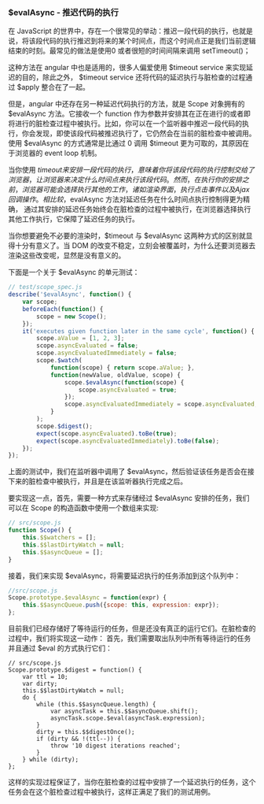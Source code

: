 ### $evalAsync - 推迟代码的执行

在 JavaScript 的世界中，存在一个很常见的举动：推迟一段代码的执行，也就是说，将该段代码的执行推迟到将来的某个时间点，而这个时间点正是我们当前逻辑结束的时刻。最常见的做法是使用0 或者很短的时间间隔来调用 setTimeout()；

这种方法在 angular 中也是适用的，很多人偏爱使用 $timeout service 来实现延迟的目的，除此之外， $timeout service 还将代码的延迟执行与脏检查的过程通过 $apply 整合在了一起。

但是，angular 中还存在另一种延迟代码执行的方法，就是 Scope 对象拥有的 $evalAsync 方法。它接收一个 function 作为参数并安排其在正在进行的或者即将进行的脏检查过程中被执行。比如，你可以在一个监听器中推迟一段代码的执行，你会发现，即使该段代码被推迟执行了，它仍然会在当前的脏检查中被调用。使用 $evalAsync 的方式通常是比通过 0 调用 $timeout 更为可取的，其原因在于浏览器的 event loop 机制。

当你使用 $timeout 来安排一段代码的执行，意味着你将该段代码的执行控制交给了浏览器，让浏览器来决定什么时间点来执行该段代码。然而，在执行你的安排之前，浏览器可能会选择执行其他的工作，诸如渲染界面，执行点击事件以及 Ajax 回调操作。
相比较，$evalAsync 方法对延迟任务在什么时间点执行控制得更为精确， 通过其安排的延迟任务始终会在脏检查的过程中被执行，在浏览器选择执行其他工作执行，它保障了延迟任务的执行。

当你想要避免不必要的渲染时，$timeout 与 $evalAsync 这两种方式的区别就显得十分有意义了。当 DOM 的改变不稳定，立刻会被覆盖时，为什么还要浏览器去渲染这些改变呢，显然是没有意义的。

下面是一个关于 $evalAsync 的单元测试：
```js
// test/scope_spec.js
describe('$evalAsync', function() {
    var scope;
    beforeEach(function() {
        scope = new Scope();
    });
    it('executes given function later in the same cycle', function() {
        scope.aValue = [1, 2, 3];
        scope.asyncEvaluated = false;
        scope.asyncEvaluatedImmediately = false;
        scope.$watch(
            function(scope) { return scope.aValue; },
            function(newValue, oldValue, scope) {
                scope.$evalAsync(function(scope) {
                    scope.asyncEvaluated = true;
                });
                scope.asyncEvaluatedImmediately = scope.asyncEvaluated;
            }
        );
        scope.$digest();
        expect(scope.asyncEvaluated).toBe(true);
        expect(scope.asyncEvaluatedImmediately).toBe(false);
    });
});
```
上面的测试中，我们在监听器中调用了 $evalAsync，然后验证该任务是否会在接下来的脏检查中被执行，并且是在该监听器执行完成之后。

要实现这一点，首先，需要一种方式来存储经过 $evalAsync 安排的任务，我们可以在 Scope 的构造函数中使用一个数组来实现:
```js
// src/scope.js
function Scope() {
    this.$$watchers = [];
    this.$$lastDirtyWatch = null;
    this.$$asyncQueue = [];
}
```
接着，我们来实现 $evalAsync，将需要延迟执行的任务添加到这个队列中：
```js
//src/scope.js
Scope.prototype.$evalAsync = function(expr) {
    this.$$asyncQueue.push({scope: this, expression: expr});
};
```
目前我们已经存储好了等待运行的任务，但是还没有真正的运行它们。在脏检查的过程中，我们将实现这一动作：
首先，我们需要取出队列中所有等待运行的任务并且通过 $eval 的方式执行它们：
```
// src/scope.js
Scope.prototype.$digest = function() {
    var ttl = 10;
    var dirty;
    this.$$lastDirtyWatch = null;
    do {
        while (this.$$asyncQueue.length) {
            var asyncTask = this.$$asyncQueue.shift();
            asyncTask.scope.$eval(asyncTask.expression);
        }
        dirty = this.$$digestOnce();
        if (dirty && !(ttl--)) {
            throw '10 digest iterations reached';
        }
    } while (dirty);
};
```
这样的实现过程保证了，当你在脏检查的过程中安排了一个延迟执行的任务，这个任务会在这个脏检查过程中被执行，这样正满足了我们的测试用例。